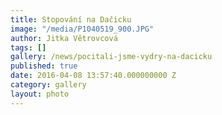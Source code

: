 ```yaml
---
title: Stopování na Dačicku
image: "/media/P1040519_900.JPG"
author: Jitka Větrovcová
tags: []
gallery: /news/pocitali-jsme-vydry-na-dacicku
published: true
date: 2016-04-08 13:57:40.000000000 Z
category: gallery
layout: photo
---
```

